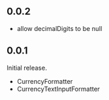## 0.0.2

* allow decimalDigits to be null

## 0.0.1

Initial release.
* CurrencyFormatter
* CurrencyTextInputFormatter
